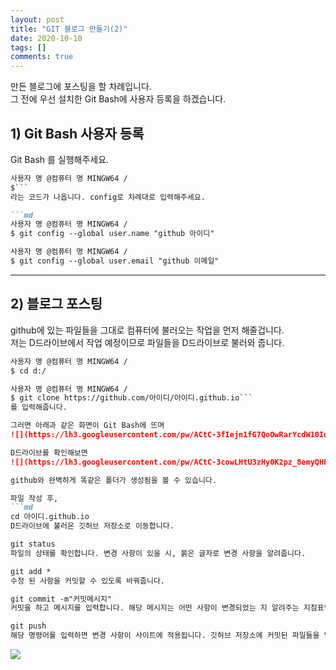 ```yaml
---
layout: post
title: "GIT 블로그 만들기(2)"
date: 2020-10-10
tags: []
comments: true
---
```


만든 블로그에 포스팅을 할 차례입니다.   
그 전에 우선 설치한 Git Bash에 사용자 등록을 하겠습니다.



## 1) Git Bash 사용자 등록

 Git Bash 를 실행해주세요.   

```md
사용자 명 @컴퓨터 명 MINGW64 /
$```
라는 코드가 나옵니다. config로 차례대로 입력해주세요.

```md
사용자 명 @컴퓨터 명 MINGW64 /
$ git config --global user.name "github 아이디"

사용자 명 @컴퓨터 명 MINGW64 /
$ git config --global user.email "github 이메일"
```


_ _ _




## 2) 블로그 포스팅

github에 있는 파일들을 그대로 컴퓨터에 불러오는 작업을 먼저 해줄겁니다.   
저는 D드라이브에서 작업 예정이므로 파일들을 D드라이브로 불러와 줍니다.

```md
사용자 명 @컴퓨터 명 MINGW64 /
$ cd d:/

사용자 명 @컴퓨터 명 MINGW64 /
$ git clone https://github.com/아이디/아이디.github.io```
를 입력해줍니다.

그러면 아래과 같은 화면이 Git Bash에 뜨며
![](https://lh3.googleusercontent.com/pw/ACtC-3fIejn1fG7QoOwRarYcdW10IqJu7tugYg9KcbMO_-hIj_JM-lqQzgE09ms5jIKbc-nKNKh6xb2wf974KqKrnKPZkLVPi7fV5AJiyU9wsyyVTokJO2ztYKvtNlpyJN8XUrORtRSSos4q1cPMxDXQXu2z=w548-h368-no?authuser=0)

D드라이브를 확인해보면
![](https://lh3.googleusercontent.com/pw/ACtC-3cowLHtU3zHy0K2pz_8emyQHF98HDM_oRruXZ3v1IRoXts2B2cY6M4xHo3PURDBfSB9sstkT6kYrdcOO7BqqysNRuntmAWoVSxwS4aVSYvLwmEGkStLpId--AL2z4GOBXE--DSDklhlZKn7LWDrEcm6=w841-h781-no?authuser=0)

github와 완벽하게 똑같은 폴더가 생성됨을 볼 수 있습니다.

파일 작성 후,
```md
cd 아이디.github.io
D드라이브에 불러온 깃허브 저장소로 이동합니다.

git status
파일의 상태를 확인합니다. 변경 사항이 있을 시, 붉은 글자로 변경 사항을 알려줍니다.

git add *
수정 된 사항을 커밋할 수 있도록 바꿔줍니다.

git commit -m"커밋메시지"
커밋을 하고 메시지를 입력합니다. 해당 메시지는 어떤 사항이 변경되었는 지 알려주는 지침표입니다.

git push
해당 명령어를 입력하면 변경 사항이 사이트에 적용됩니다. 깃허브 저장소에 커밋된 파일들을 밀어넣습니다.
```

![](https://lh3.googleusercontent.com/pw/ACtC-3cXHdgqoJTpQedr3g4ktPls75IoMZn1Adi3jWp2I3B9-UZ1aJ2i2jzyFeSxl5b4OSVVitwKBIX1gZvsHuBZf6wM1YZCnZPNsvD_KP0IoKZCfpckcTrJaNvHt7NvWBwg-4-UhkB0w5_ul90vbwmbh4kq=w753-h933-no?authuser=0)
